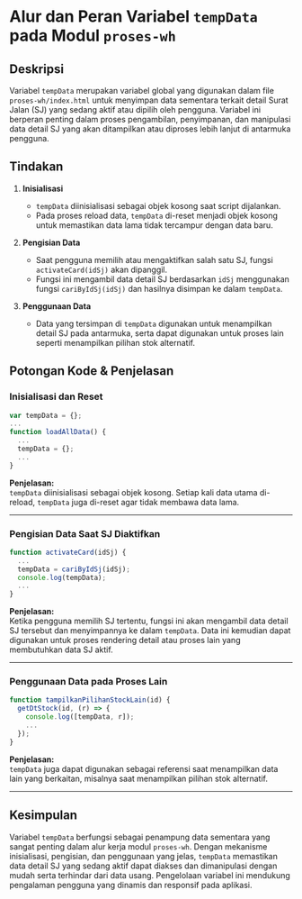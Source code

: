 # Alur dan Peran Variabel `tempData` pada Modul `proses-wh`

## Deskripsi
Variabel `tempData` merupakan variabel global yang digunakan dalam file `proses-wh/index.html` untuk menyimpan data sementara terkait detail Surat Jalan (SJ) yang sedang aktif atau dipilih oleh pengguna. Variabel ini berperan penting dalam proses pengambilan, penyimpanan, dan manipulasi data detail SJ yang akan ditampilkan atau diproses lebih lanjut di antarmuka pengguna.

## Tindakan

1. **Inisialisasi**
   - `tempData` diinisialisasi sebagai objek kosong saat script dijalankan.
   - Pada proses reload data, `tempData` di-reset menjadi objek kosong untuk memastikan data lama tidak tercampur dengan data baru.

2. **Pengisian Data**
   - Saat pengguna memilih atau mengaktifkan salah satu SJ, fungsi `activateCard(idSj)` akan dipanggil.
   - Fungsi ini mengambil data detail SJ berdasarkan `idSj` menggunakan fungsi `cariByIdSj(idSj)` dan hasilnya disimpan ke dalam `tempData`.

3. **Penggunaan Data**
   - Data yang tersimpan di `tempData` digunakan untuk menampilkan detail SJ pada antarmuka, serta dapat digunakan untuk proses lain seperti menampilkan pilihan stok alternatif.

## Potongan Kode & Penjelasan

### Inisialisasi dan Reset
```javascript
var tempData = {};
...
function loadAllData() {
  ...
  tempData = {};
  ...
}
```
**Penjelasan:**  
`tempData` diinisialisasi sebagai objek kosong. Setiap kali data utama di-reload, `tempData` juga di-reset agar tidak membawa data lama.

---

### Pengisian Data Saat SJ Diaktifkan
```javascript
function activateCard(idSj) {
  ...
  tempData = cariByIdSj(idSj);
  console.log(tempData);
  ...
}
```
**Penjelasan:**  
Ketika pengguna memilih SJ tertentu, fungsi ini akan mengambil data detail SJ tersebut dan menyimpannya ke dalam `tempData`. Data ini kemudian dapat digunakan untuk proses rendering detail atau proses lain yang membutuhkan data SJ aktif.

---

### Penggunaan Data pada Proses Lain
```javascript
function tampilkanPilihanStockLain(id) {
  getDtStock(id, (r) => {
    console.log([tempData, r]);
    ...
  });
}
```
**Penjelasan:**  
`tempData` juga dapat digunakan sebagai referensi saat menampilkan data lain yang berkaitan, misalnya saat menampilkan pilihan stok alternatif.

---

## Kesimpulan

Variabel `tempData` berfungsi sebagai penampung data sementara yang sangat penting dalam alur kerja modul `proses-wh`. Dengan mekanisme inisialisasi, pengisian, dan penggunaan yang jelas, `tempData` memastikan data detail SJ yang sedang aktif dapat diakses dan dimanipulasi dengan mudah serta terhindar dari data usang. Pengelolaan variabel ini mendukung pengalaman pengguna yang dinamis dan responsif pada aplikasi.
